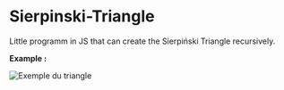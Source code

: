 # Sierpinski-Triangle

Little programm in JS that can create the Sierpiński Triangle recursively.

**Example :**

![Exemple du triangle](/Sierpiński-Triangle/js/asset/triangle.png)

